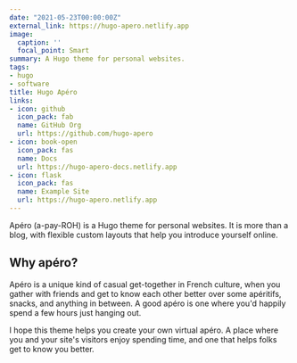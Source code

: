 ```yaml
---
date: "2021-05-23T00:00:00Z"
external_link: https://hugo-apero.netlify.app
image:
  caption: ''
  focal_point: Smart
summary: A Hugo theme for personal websites. 
tags:
- hugo
- software
title: Hugo Apéro
links:
- icon: github
  icon_pack: fab
  name: GitHub Org
  url: https://github.com/hugo-apero
- icon: book-open
  icon_pack: fas
  name: Docs
  url: https://hugo-apero-docs.netlify.app
- icon: flask
  icon_pack: fas
  name: Example Site
  url: https://hugo-apero.netlify.app
---
```


Apéro (a-pay-ROH) is a Hugo theme for personal websites. It is more than a blog, with flexible custom layouts that help you introduce yourself online. 

## Why apéro?

Apéro is a unique kind of casual get-together in French culture, when you gather with friends and get to know each other better over some apéritifs, snacks, and anything in between. A good apéro is one where you'd happily spend a few hours just hanging out.

I hope this theme helps you create your own virtual apéro. A place where you and your site's visitors enjoy spending time, and one that helps folks get to know you better.
